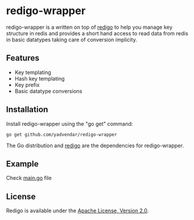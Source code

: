 # redigo-wrapper
redigo-wrapper is a written on top of [redigo](https://github.com/garyburd/redigo) to help you manage key structure in redis and provides a short hand access to read data from redis in basic datatypes taking care of conversion implicity.

Features
--------
* Key templating
* Hash key templating
* Key prefix
* Basic datatype conversions


Installation
------------

Install redigo-wrapper using the "go get" command:

    go get github.com/yadvendar/redigo-wrapper

The Go distribution and [redigo](https://github.com/garyburd/redigo) are the dependencies for redigo-wrapper.

Example
-------
Check [main.go](https://github.com/yadvendar/redigo-wrapper/blob/master/main.go) file


License
-------

Redigo is available under the [Apache License, Version 2.0](http://www.apache.org/licenses/LICENSE-2.0.html).


